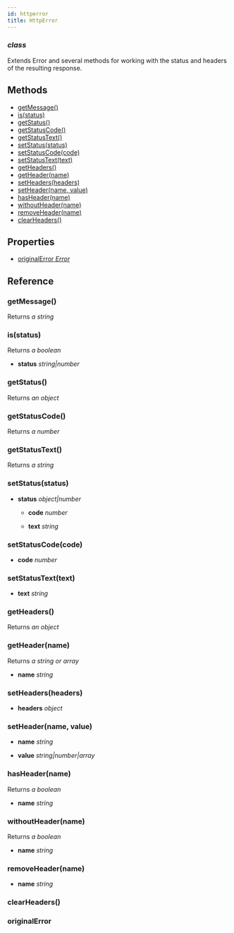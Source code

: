 ```yaml
---
id: httperror
title: HttpError
---
```


### *class*

Extends Error and several methods for working with the status and headers
of the resulting response.




Methods
-------

  - [getMessage()](#getmessage)
  - [is(status)](#isstatus)
  - [getStatus()](#getstatus)
  - [getStatusCode()](#getstatuscode)
  - [getStatusText()](#getstatustext)
  - [setStatus(status)](#setstatusstatus)
  - [setStatusCode(code)](#setstatuscodecode)
  - [setStatusText(text)](#setstatustexttext)
  - [getHeaders()](#getheaders)
  - [getHeader(name)](#getheadername)
  - [setHeaders(headers)](#setheadersheaders)
  - [setHeader(name, value)](#setheadername-value)
  - [hasHeader(name)](#hasheadername)
  - [withoutHeader(name)](#withoutheadername)
  - [removeHeader(name)](#removeheadername)
  - [clearHeaders()](#clearheaders)

Properties
----------

  - [originalError *Error*](#originalerror)

Reference
---------

### getMessage()

Returns *a string*




### is(status)

Returns *a boolean*



  - **status** *string|number* 


### getStatus()

Returns *an object*




### getStatusCode()

Returns *a number*




### getStatusText()

Returns *a string*




### setStatus(status)





  - **status** *object|number* 
    - **code** *number* 
  
    - **text** *string* 
  


### setStatusCode(code)





  - **code** *number* 


### setStatusText(text)





  - **text** *string* 


### getHeaders()

Returns *an object*




### getHeader(name)

Returns *a string or array*



  - **name** *string* 


### setHeaders(headers)





  - **headers** *object* 


### setHeader(name, value)





  - **name** *string* 

  - **value** *string|number|array* 


### hasHeader(name)

Returns *a boolean*



  - **name** *string* 


### withoutHeader(name)

Returns *a boolean*



  - **name** *string* 


### removeHeader(name)





  - **name** *string* 


### clearHeaders()







### originalError

 

